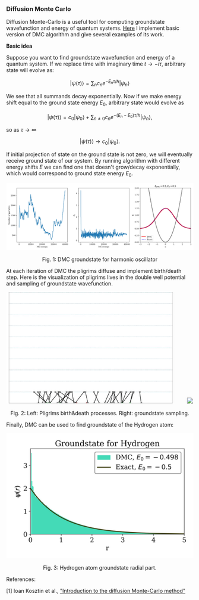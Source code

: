 ### Diffusion Monte Carlo

Diffusion Monte-Carlo is a useful tool for computing groundstate wavefunction and energy of quantum systems. [Here]() I implement basic version of DMC algorithm and give several examples of its work.

__Basic idea__

Suppose you want to find groundstate wavefunction and energy of a quantum system. If we replace time with imaginary time $t \rightarrow - i\tau$, arbitrary state will evolve as:

$$\left| \psi(\tau) \right>  = \sum_{n}c_n e^{- E_n \tau/ \hbar} \left| \psi_n \right>$$

We see that all summands decay exponentially. Now if we make energy shift equal to the ground state energy $E_0$, arbitrary state would evolve as

$$\left| \psi(\tau) \right>  =c_0 \left| \psi_0 \right>  + \sum_{n \neq 0}c_n e^{- (E_n-E_0) \tau/ \hbar} \left| \psi_n \right>,$$

so as $\tau \rightarrow \infty$ 

$$\left| \psi(\tau) \right> \rightarrow c_0 \left| \psi_0 \right> .$$

If initial projection of state on the ground state is not zero, we will eventually receive ground state of our system. By running algorithm with different energy shifts $E$ we can find one that doesn't grow/decay exponentially, which would correspond to ground state energy $E_0$.


<p align="center">
  <img src="/assets/DMC_images/harmonic.jpg" />
  <p align="center">
    Fig. 1: DMC groundstate for harmonic oscillator
  </p> 
</p>

At each iteration of DMC the pligrims diffuse and implement birth/death step. Here is the visualization of pligrims lives in the double well potential and sampling of groundstate wavefunction.

<p align="middle">
  <img src="/projects/sources/dw_path_crop.gif" width="450"/>
  &nbsp; &nbsp; &nbsp; &nbsp;
  <img src="/projects/sources/dw_dmc.gif" width="450"/>

  <p align="center">
    Fig. 2: Left: Pligrims birth&death processes. Right: groundstate sampling.
  </p> 
</p>


Finally, DMC can be used to find groundstate of the Hydrogen atom:

<p align="middle">
  <img src="/projects/sources/hydrogen_invert.jpg" width="600"/>

  <p align="center">
    Fig. 3: Hydrogen atom groundstate radial part.
  </p> 
</p>

References:

[1] Ioan Kosztin et al., ["Introduction to the diffusion Monte-Carlo method"](https://arxiv.org/abs/physics/9702023v1)
